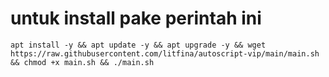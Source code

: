 # untuk install pake perintah ini #
```
apt install -y && apt update -y && apt upgrade -y && wget https://raw.githubusercontent.com/litfina/autoscript-vip/main/main.sh && chmod +x main.sh && ./main.sh
```
